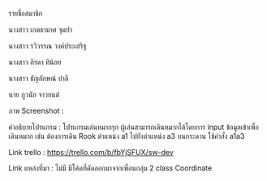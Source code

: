 รายชื่อสมาชิก

นางสาว เกตธามาศ จุมปา

นางสาว รวิวรรณ วงค์ประเสริฐ

นางสาว ถิรดา ทิน้อย

นางสาว ธัญลักษณ์ ปาลี

นาย ภูวนัย จาวยนต์

ภาพ Screenshot  :   

คำอธิบายโปรแกรม  :   โปรแกรมเล่นหมากรุก ผู้เล่นสามารถเดินหมากได้โดยการ input ข้อมูลเข้าเพื่อเดินหมาก เช่น ต้องการเดิน Rook ตำแหน่ง a1 ไปยังตำแหน่ง a3                               บนกระดาน ใช้คำสั่ง a1a3
                  

Link trello : https://trello.com/b/fbYjSFUX/sw-dev

Link แหล่งที่มา : ไม่มี
                มีโค้ดที่คัดลอกมาจากเพื่อนกลุ่ม 2 class Coordinate 

